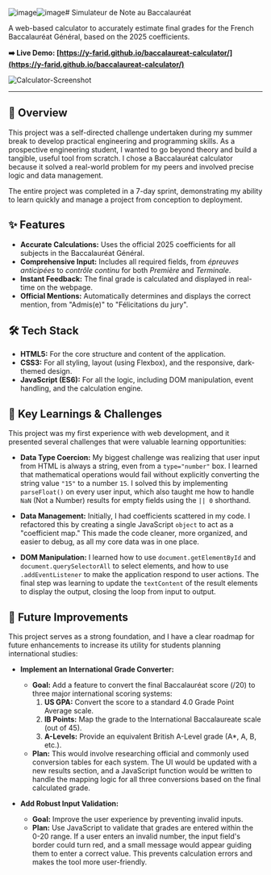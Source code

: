 ![image](https://github.com/user-attachments/assets/083214f7-51bf-443d-a04d-e518ff68803a)![image](https://github.com/user-attachments/assets/083214f7-51bf-443d-a04d-e518ff68803a)# Simulateur de Note au Baccalauréat

A web-based calculator to accurately estimate final grades for the French Baccalauréat Général, based on the 2025 coefficients.

**➡️ Live Demo: [https://y-farid.github.io/baccalaureat-calculator/](https://y-farid.github.io/baccalaureat-calculator/)**

![Calculator-Screenshot](https://github.com/user-attachments/assets/fa2cae34-fb02-41f3-90c9-d597e18d7b0b)

---

## 🚀 Overview

This project was a self-directed challenge undertaken during my summer break to develop practical engineering and programming skills. As a prospective engineering student, I wanted to go beyond theory and build a tangible, useful tool from scratch. I chose a Baccalauréat calculator because it solved a real-world problem for my peers and involved precise logic and data management.

The entire project was completed in a 7-day sprint, demonstrating my ability to learn quickly and manage a project from conception to deployment.

## ✨ Features

*   **Accurate Calculations:** Uses the official 2025 coefficients for all subjects in the Baccalauréat Général.
*   **Comprehensive Input:** Includes all required fields, from *épreuves anticipées* to *contrôle continu* for both *Première* and *Terminale*.
*   **Instant Feedback:** The final grade is calculated and displayed in real-time on the webpage.
*   **Official Mentions:** Automatically determines and displays the correct mention, from "Admis(e)" to "Félicitations du jury".

## 🛠️ Tech Stack

*   **HTML5:** For the core structure and content of the application.
*   **CSS3:** For all styling, layout (using Flexbox), and the responsive, dark-themed design.
*   **JavaScript (ES6):** For all the logic, including DOM manipulation, event handling, and the calculation engine.

## 🧠 Key Learnings & Challenges

This project was my first experience with web development, and it presented several challenges that were valuable learning opportunities:

*   **Data Type Coercion:** My biggest challenge was realizing that user input from HTML is always a string, even from a `type="number"` box. I learned that mathematical operations would fail without explicitly converting the string value `"15"` to a number `15`. I solved this by implementing `parseFloat()` on every user input, which also taught me how to handle `NaN` (Not a Number) results for empty fields using the `|| 0` shorthand.

*   **Data Management:** Initially, I had coefficients scattered in my code. I refactored this by creating a single JavaScript `object` to act as a "coefficient map." This made the code cleaner, more organized, and easier to debug, as all my core data was in one place.

*   **DOM Manipulation:** I learned how to use `document.getElementById` and `document.querySelectorAll` to select elements, and how to use `.addEventListener` to make the application respond to user actions. The final step was learning to update the `textContent` of the result elements to display the output, closing the loop from input to output.

## 🔮 Future Improvements

This project serves as a strong foundation, and I have a clear roadmap for future enhancements to increase its utility for students planning international studies:

*   **Implement an International Grade Converter:**
    *   **Goal:** Add a feature to convert the final Baccalauréat score (/20) to three major international scoring systems:
        1.  **US GPA:** Convert the score to a standard 4.0 Grade Point Average scale.
        2.  **IB Points:** Map the grade to the International Baccalaureate scale (out of 45).
        3.  **A-Levels:** Provide an equivalent British A-Level grade (A*, A, B, etc.).
    *   **Plan:** This would involve researching official and commonly used conversion tables for each system. The UI would be updated with a new results section, and a JavaScript function would be written to handle the mapping logic for all three conversions based on the final calculated grade.

*   **Add Robust Input Validation:**
    *   **Goal:** Improve the user experience by preventing invalid inputs.
    *   **Plan:** Use JavaScript to validate that grades are entered within the 0-20 range. If a user enters an invalid number, the input field's border could turn red, and a small message would appear guiding them to enter a correct value. This prevents calculation errors and makes the tool more user-friendly.

